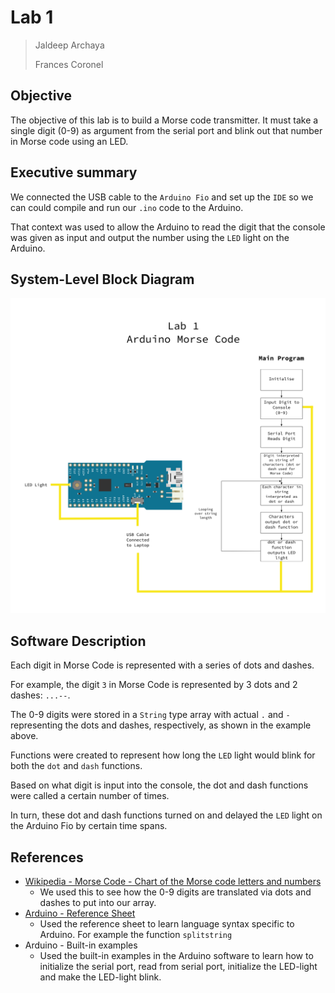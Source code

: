 # Lab 1

> Jaldeep Archaya
>
> Frances Coronel

## Objective

The objective of this lab is to build a Morse code transmitter. It must take a single digit (0-9) as argument from the serial port and blink out that number in Morse code using an LED.

## Executive summary

We connected the USB cable to the `Arduino Fio` and set up the `IDE` so we can could compile and run our `.ino` code to the Arduino.

That context was used to allow the Arduino to read the digit that the console was given as input and output the number using the `LED` light on the Arduino.

## System-Level Block Diagram

![diagram](diagram.png)

## Software Description

Each digit in Morse Code is represented with a series of dots and dashes.

For example, the digit `3` in Morse Code is represented by 3 dots and 2 dashes: `...--`.

The 0-9 digits were stored in a `String` type array with actual `.` and `-` representing the dots and dashes, respectively, as shown in the example above.

Functions were created to represent how long the `LED` light would blink for both the `dot` and `dash` functions.

Based on what digit is input into the console, the dot and dash functions were called a certain number of times.

In turn, these dot and dash functions turned on and delayed the `LED` light on the Arduino Fio by certain time spans.

## References

- [Wikipedia - Morse Code - Chart of the Morse code letters and numbers](https://www.wikiwand.com/en/Morse_code)
    * We used this to see how the 0-9 digits are translated via dots and dashes to put into our array.
- [Arduino - Reference Sheet](https://www.arduino.cc/en/Reference/HomePage)
    * Used the reference sheet to learn language syntax specific to Arduino. For example the function `splitstring`
- Arduino - Built-in examples
    * Used the built-in examples in the Arduino software to learn how to initialize the serial port, read from serial port, initialize the LED-light and make the LED-light blink.